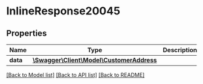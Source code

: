# InlineResponse20045

## Properties
Name | Type | Description | Notes
------------ | ------------- | ------------- | -------------
**data** | [**\Swagger\Client\Model\CustomerAddress**](CustomerAddress.md) |  | [optional] 

[[Back to Model list]](../../README.md#documentation-for-models) [[Back to API list]](../../README.md#documentation-for-api-endpoints) [[Back to README]](../../README.md)

